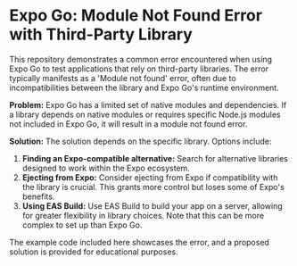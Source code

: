 # Expo Go: Module Not Found Error with Third-Party Library

This repository demonstrates a common error encountered when using Expo Go to test applications that rely on third-party libraries. The error typically manifests as a 'Module not found' error, often due to incompatibilities between the library and Expo Go's runtime environment.

**Problem:**
Expo Go has a limited set of native modules and dependencies. If a library depends on native modules or requires specific Node.js modules not included in Expo Go, it will result in a module not found error.

**Solution:**
The solution depends on the specific library.  Options include:

1. **Finding an Expo-compatible alternative:** Search for alternative libraries designed to work within the Expo ecosystem.
2. **Ejecting from Expo:**  Consider ejecting from Expo if compatibility with the library is crucial.  This grants more control but loses some of Expo's benefits.
3. **Using EAS Build:** Use EAS Build to build your app on a server, allowing for greater flexibility in library choices.  Note that this can be more complex to set up than Expo Go.

The example code included here showcases the error, and a proposed solution is provided for educational purposes.